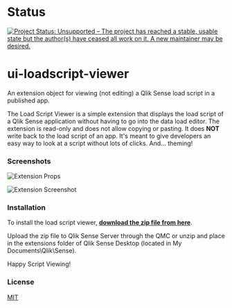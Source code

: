 # Status
[![Project Status: Unsupported – The project has reached a stable, usable state but the author(s) have ceased all work on it. A new maintainer may be desired.](https://www.repostatus.org/badges/latest/unsupported.svg)](https://www.repostatus.org/#unsupported)

# ui-loadscript-viewer
An extension object for viewing (not editing) a Qlik Sense load script in a published app.

The Load Script Viewer is a simple extension that displays the load script of a Qlik Sense application without having to go into the data load editor.  The extension is read-only and does not allow copying or pasting.  It does **NOT** write back to the load script of an app.  It's meant to give developers an easy way to look at a script without lots of clicks.  And... theming!

### Screenshots

![Extension Props](https://s3.amazonaws.com/eapowertools/loadscriptviewer/img/extensionDesc.png)

![Extension Screenshot](https://s3.amazonaws.com/eapowertools/loadscriptviewer/img/loadscriptViewer.png)

### Installation
To install the load script viewer, **[download the zip file from here](https://github.com/eapowertools/ui-loadscript-viewer/blob/master/ui-loadscript-viewer/build/latest/ui-loadscript-viewer.zip)**.

Upload the zip file to Qlik Sense Server through the QMC or unzip and place in the extensions folder of Qlik Sense Desktop (located in My Documents\Qlik\Sense).

Happy Script Viewing!

### License
[MIT](https://github.com/eapowertools/ui-loadscript-viewer/blob/master/LICENSE)
